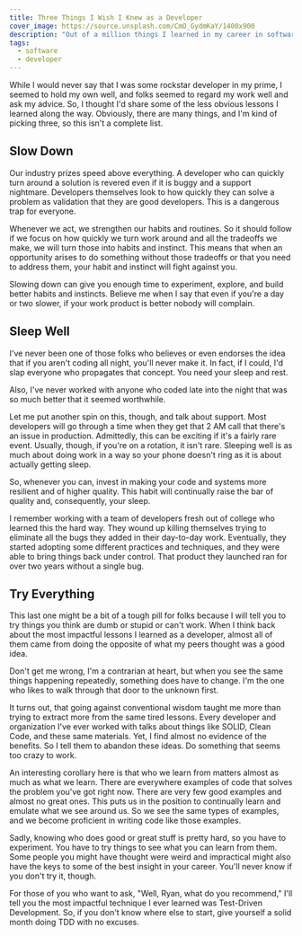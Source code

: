 ```yaml
---
title: Three Things I Wish I Knew as a Developer
cover_image: https://source.unsplash.com/CmO_GydmKaY/1400x900
description: "Out of a million things I learned in my career in software, there are three uncommon lessons I learned: Slow down, sleep well, and experiment."
tags:
  - software
  - developer
---
```

While I would never say that I was some rockstar developer in my prime, I seemed to hold my own well, and folks seemed to regard my work well and ask my advice. So, I thought I'd share some of the less obvious lessons I learned along the way. Obviously, there are many things, and I'm kind of picking three, so this isn't a complete list.

## Slow Down

Our industry prizes speed above everything. A developer who can quickly turn around a solution is revered even if it is buggy and a support nightmare. Developers themselves look to how quickly they can solve a problem as validation that they are good developers. This is a dangerous trap for everyone.

Whenever we act, we strengthen our habits and routines. So it should follow if we focus on how quickly we turn work around and all the tradeoffs we make, we will turn those into habits and instinct. This means that when an opportunity arises to do something without those tradeoffs or that you need to address them, your habit and instinct will fight against you.

Slowing down can give you enough time to experiment, explore, and build better habits and instincts. Believe me when I say that even if you're a day or two slower, if your work product is better nobody will complain.

## Sleep Well

I've never been one of those folks who believes or even endorses the idea that if you aren't coding all night, you'll never make it. In fact, if I could, I'd slap everyone who propagates that concept. You need your sleep and rest.

Also, I've never worked with anyone who coded late into the night that was so much better that it seemed worthwhile.

Let me put another spin on this, though, and talk about support. Most developers will go through a time when they get that 2 AM call that there's an issue in production. Admittedly, this can be exciting if it's a fairly rare event. Usually, though, if you're on a rotation, it isn't rare. Sleeping well is as much about doing work in a way so your phone doesn't ring as it is about actually getting sleep.

So, whenever you can, invest in making your code and systems more resilient and of higher quality. This habit will continually raise the bar of quality and, consequently, your sleep.

I remember working with a team of developers fresh out of college who learned this the hard way. They wound up killing themselves trying to eliminate all the bugs they added in their day-to-day work. Eventually, they started adopting some different practices and techniques, and they were able to bring things back under control. That product they launched ran for over two years without a single bug.

## Try Everything

This last one might be a bit of a tough pill for folks because I will tell you to try things you think are dumb or stupid or can't work. When I think back about the most impactful lessons I learned as a developer, almost all of them came from doing the opposite of what my peers thought was a good idea.

Don't get me wrong, I'm a contrarian at heart, but when you see the same things happening repeatedly, something does have to change. I'm the one who likes to walk through that door to the unknown first.

It turns out, that going against conventional wisdom taught me more than trying to extract more from the same tired lessons. Every developer and organization I've ever worked with talks about things like SOLID, Clean Code, and these same materials. Yet, I find almost no evidence of the benefits. So I tell them to abandon these ideas. Do something that seems too crazy to work.

An interesting corollary here is that who we learn from matters almost as much as what we learn. There are everywhere examples of code that solves the problem you've got right now. There are very few good examples and almost no great ones. This puts us in the position to continually learn and emulate what we see around us. So we see the same types of examples, and we become proficient in writing code like those examples.

Sadly, knowing who does good or great stuff is pretty hard, so you have to experiment. You have to try things to see what you can learn from them. Some people you might have thought were weird and impractical might also have the keys to some of the best insight in your career. You'll never know if you don't try it, though.

For those of you who want to ask, "Well, Ryan, what do you recommend," I'll tell you the most impactful technique I ever learned was Test-Driven Development. So, if you don't know where else to start, give yourself a solid month doing TDD with no excuses.